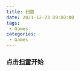 ```yaml
---
title: 扫雷
date: 2021-12-23 09:00:00
tags:
 - Games
categories:
 - Games
---
```


### 点击<a href="/mygame/mine/mine.html" target="_blank">扫雷</a>开始
